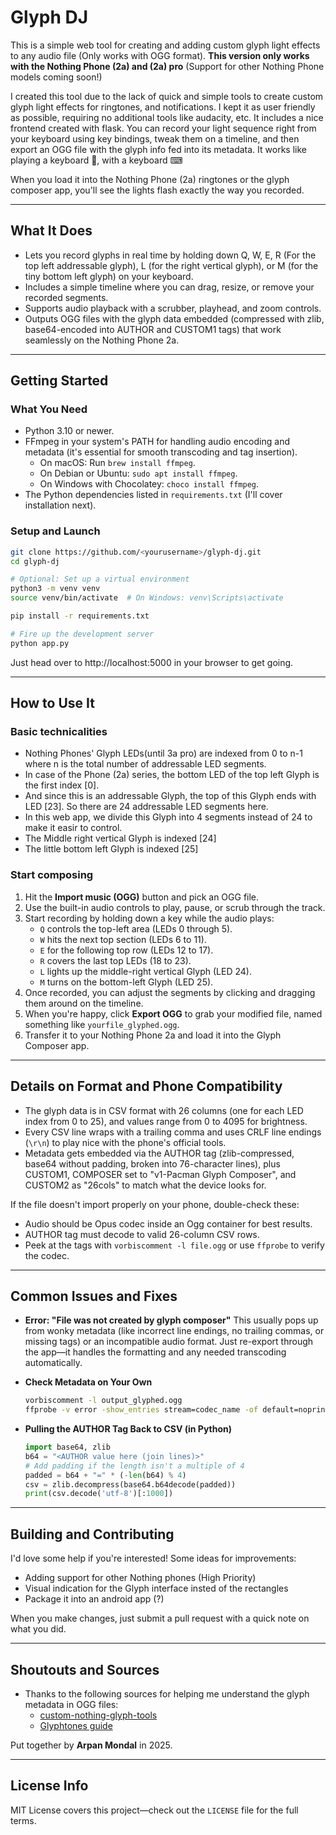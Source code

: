 # Glyph DJ

This is a simple web tool for creating and adding custom glyph light effects to any audio file (Only works with OGG format). **This version only works with the Nothing Phone (2a) and (2a) pro** (Support for other Nothing Phone models coming soon!) 

I created this tool due to the lack of quick and simple tools to create custom glyph light effects for ringtones, and notifications. I kept it as user friendly as possible, requiring no additional tools like audacity, etc. It includes a nice frontend created with flask. 
You can record your light sequence right from your keyboard using key bindings, tweak them on a timeline, and then export an OGG file with the glyph info fed into its metadata. It works like playing a keyboard 🎹, with a keyboard ⌨

When you load it into the Nothing Phone (2a) ringtones or the glyph composer app, you'll see the lights flash exactly the way you recorded. 

***

## What It Does

- Lets you record glyphs in real time by holding down Q, W, E, R (For the top left addressable glyph), L (for the right vertical glyph), or M (for the tiny bottom left glyph) on your keyboard.
- Includes a simple timeline where you can drag, resize, or remove your recorded segments.
- Supports audio playback with a scrubber, playhead, and zoom controls.
- Outputs OGG files with the glyph data embedded (compressed with zlib, base64-encoded into AUTHOR and CUSTOM1 tags) that work seamlessly on the Nothing Phone 2a.

***

## Getting Started

### What You Need

- Python 3.10 or newer.
- FFmpeg in your system's PATH for handling audio encoding and metadata (it's essential for smooth transcoding and tag insertion).
  - On macOS: Run `brew install ffmpeg`.
  - On Debian or Ubuntu: `sudo apt install ffmpeg`.
  - On Windows with Chocolatey: `choco install ffmpeg`.
- The Python dependencies listed in `requirements.txt` (I'll cover installation next).

### Setup and Launch

```bash
git clone https://github.com/<yourusername>/glyph-dj.git
cd glyph-dj

# Optional: Set up a virtual environment
python3 -m venv venv
source venv/bin/activate  # On Windows: venv\Scripts\activate

pip install -r requirements.txt

# Fire up the development server
python app.py
```

Just head over to http://localhost:5000 in your browser to get going.

***

## How to Use It

### Basic technicalities

- Nothing Phones' Glyph LEDs(until 3a pro) are indexed from 0 to n-1 where n is the total number of addressable LED segments. 
- In case of the Phone (2a) series, the bottom LED of the top left Glyph is the first index [0]. 
- And since this is an addressable Glyph, the top of this Glyph ends with LED [23]. So there are 24 addressable LED segments here. 
- In this web app, we divide this Glyph into 4 segments instead of 24 to make it easir to control. 
- The Middle right vertical Glyph is indexed [24]
- The little bottom left Glyph is indexed [25]

### Start composing

1. Hit the **Import music (OGG)** button and pick an OGG file.
2. Use the built-in audio controls to play, pause, or scrub through the track.
3. Start recording by holding down a key while the audio plays:
   - `Q` controls the top-left area (LEDs 0 through 5).
   - `W` hits the next top section (LEDs 6 to 11).
   - `E` for the following top row (LEDs 12 to 17).
   - `R` covers the last top LEDs (18 to 23).
   - `L` lights up the middle-right vertical Glyph (LED 24).
   - `M` turns on the bottom-left Glyph (LED 25).
4. Once recorded, you can adjust the segments by clicking and dragging them around on the timeline.
5. When you're happy, click **Export OGG** to grab your modified file, named something like `yourfile_glyphed.ogg`.
6. Transfer it to your Nothing Phone 2a and load it into the Glyph Composer app.

***

## Details on Format and Phone Compatibility

- The glyph data is in CSV format with 26 columns (one for each LED index from 0 to 25), and values range from 0 to 4095 for brightness.
- Every CSV line wraps with a trailing comma and uses CRLF line endings (`\r\n`) to play nice with the phone's official tools.
- Metadata gets embedded via the AUTHOR tag (zlib-compressed, base64 without padding, broken into 76-character lines), plus CUSTOM1, COMPOSER set to "v1-Pacman Glyph Composer", and CUSTOM2 as "26cols" to match what the device looks for.

If the file doesn't import properly on your phone, double-check these:
- Audio should be Opus codec inside an Ogg container for best results.
- AUTHOR tag must decode to valid 26-column CSV rows.
- Peek at the tags with `vorbiscomment -l file.ogg` or use `ffprobe` to verify the codec.

***

## Common Issues and Fixes

- **Error: "File was not created by glyph composer"**
  This usually pops up from wonky metadata (like incorrect line endings, no trailing commas, or missing tags) or an incompatible audio format. Just re-export through the app—it handles the formatting and any needed transcoding automatically.

- **Check Metadata on Your Own**
  ```bash
  vorbiscomment -l output_glyphed.ogg
  ffprobe -v error -show_entries stream=codec_name -of default=noprint_wrappers=1:nokey=1 output_glyphed.ogg
  ```

- **Pulling the AUTHOR Tag Back to CSV (in Python)**
  ```python
  import base64, zlib
  b64 = "<AUTHOR value here (join lines)>"
  # Add padding if the length isn't a multiple of 4
  padded = b64 + "=" * (-len(b64) % 4)
  csv = zlib.decompress(base64.b64decode(padded))
  print(csv.decode('utf-8')[:1000])
  ```

***

## Building and Contributing

I'd love some help if you're interested! Some ideas for improvements:
- Adding support for other Nothing phones (High Priority)
- Visual indication for the Glyph interface insted of the rectangles
- Package it into an android app (?)

When you make changes, just submit a pull request with a quick note on what you did.

***

## Shoutouts and Sources

- Thanks to the following sources for helping me understand the glyph metadata in OGG files:
  - [custom-nothing-glyph-tools](https://github.com/SebiAi/custom-nothing-glyph-tools)
  - [Glyphtones guide](https://glyphtones.firu.dev/guide)

Put together by **Arpan Mondal** in 2025.

***

## License Info

MIT License covers this project—check out the `LICENSE` file for the full terms.
